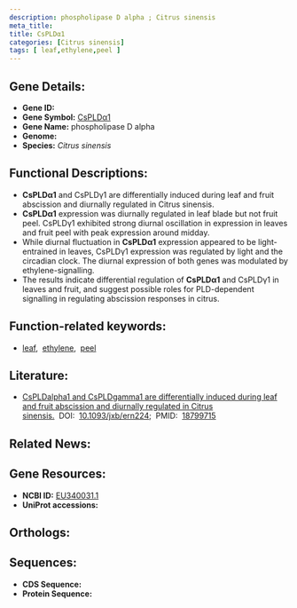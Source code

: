```yaml
---
description: phospholipase D alpha ; Citrus sinensis
meta_title:
title: CsPLDα1
categories: [Citrus sinensis]
tags: [ leaf,ethylene,peel ]
---
```


## Gene Details:
- **Gene ID:** []()
- **Gene Symbol:** <u>CsPLDα1</u>
- **Gene Name:** phospholipase D alpha
- **Genome:** []()
- **Species:** *Citrus sinensis*

## Functional Descriptions:
   - **CsPLDα1** and CsPLDγ1 are differentially induced during leaf and fruit abscission and diurnally regulated in Citrus sinensis.
   - **CsPLDα1** expression was diurnally regulated in leaf blade but not fruit peel. CsPLDγ1 exhibited strong diurnal oscillation in expression in leaves and fruit peel with peak expression around midday.
   - While diurnal fluctuation in **CsPLDα1** expression appeared to be light-entrained in leaves, CsPLDγ1 expression was regulated by light and the circadian clock. The diurnal expression of both genes was modulated by ethylene-signalling.
   - The results indicate differential regulation of **CsPLDα1** and CsPLDγ1 in leaves and fruit, and suggest possible roles for PLD-dependent signalling in regulating abscission responses in citrus.

## Function-related keywords:
   - [leaf](/tags/leaf/),&nbsp;&nbsp;[ethylene](/tags/ethylene/),&nbsp;&nbsp;[peel](/tags/peel/)

## Literature:
   - [CsPLDalpha1 and CsPLDgamma1 are differentially induced during leaf and fruit abscission and diurnally regulated in Citrus sinensis.](https://doi.org/10.1093/jxb/ern224)&nbsp;&nbsp;DOI:&nbsp;&nbsp;[10.1093/jxb/ern224](https://doi.org/10.1093/jxb/ern224);&nbsp;&nbsp;PMID:&nbsp;&nbsp;[18799715](https://pubmed.ncbi.nlm.nih.gov/18799715/)

## Related News:

## Gene Resources:
- **NCBI ID:**  [EU340031.1](https://www.ncbi.nlm.nih.gov/gene/?term=EU340031.1)
- **UniProt accessions:**  [](https://www.uniprot.org/uniprotkb//entry)

## Orthologs:

## Sequences:
- **CDS Sequence:**
- **Protein Sequence:**
